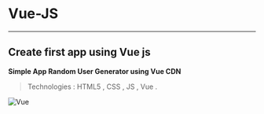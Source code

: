 # Vue-JS
---
## Create first app using Vue js

**Simple App Random User Generator using Vue CDN**

> Technologies : HTML5 , CSS , JS , Vue .

![Vue]('https://www.developpez.net/forums/attachments/p579609d1/a/a/a')
